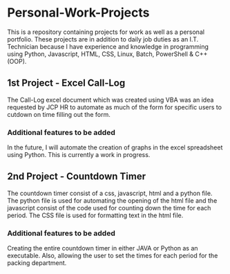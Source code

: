# Personal-Work-Projects
This is a repository containing projects for work as well as a personal portfolio. These projects are in addition to daily job duties as an I.T. Technician because I have experience and knowledge in programming using Python, Javascript, HTML, CSS, Linux, Batch, PowerShell & C++ (OOP). 

## 1st Project - Excel Call-Log
The Call-Log excel document which was created using VBA was an idea requested by JCP HR to automate as much of the form for specific users to cutdown on time filling out the form.

### Additional features to be added
In the future, I will automate the creation of graphs in the excel spreadsheet using Python. This is currently a work in progress. 


## 2nd Project - Countdown Timer
The countdown timer consist of a css, javascript, html and a python file. The python file is used for automating the opening of the html file and the javascript consist of the code used for counting down the time for each period. 
The CSS file is used for formatting text in the html file. 

### Additional features to be added
Creating the entire countdown timer in either JAVA or Python as an executable.
Also, allowing the user to set the times for each period for the packing department.
